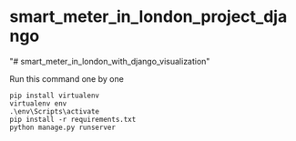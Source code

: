 # smart_meter_in_london_project_django
"# smart_meter_in_london_with_django_visualization" 

Run this command one by one
```
pip install virtualenv
virtualenv env
.\env\Scripts\activate
pip install -r requirements.txt
python manage.py runserver
```
